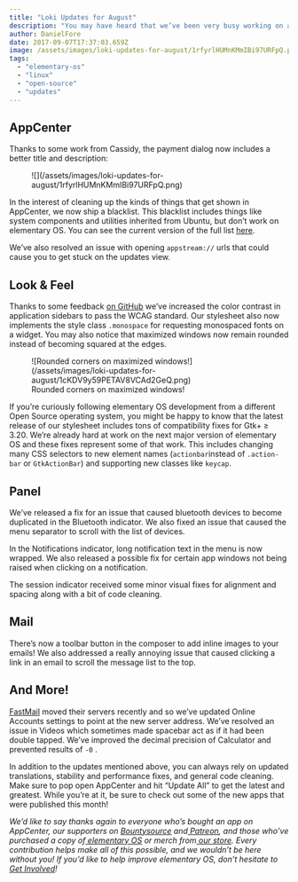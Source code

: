 ```yaml
---
title: "Loki Updates for August"
description: "You may have heard that we’ve been very busy working on a brand new Installer for elementary OS, but fear not! We’ve still had plenty of time to issue a number of Loki updates during August. Here’s our monthly recap:"
author: DanielFore
date: 2017-09-07T17:37:03.659Z
image: /assets/images/loki-updates-for-august/1rfyrlHUMnKMmIBi97URFpQ.png
tags:
  - "elementary-os"
  - "linux"
  - "open-source"
  - "updates"
---
```


## AppCenter

Thanks to some work from Cassidy, the payment dialog now includes a better title and description:

<figure markdown="1">
![](/assets/images/loki-updates-for-august/1rfyrlHUMnKMmIBi97URFpQ.png)
</figure>

In the interest of cleaning up the kinds of things that get shown in AppCenter, we now ship a blacklist. This blacklist includes things like system components and utilities inherited from Ubuntu, but don’t work on elementary OS. You can see the current version of the full list [here](https://bazaar.launchpad.net/~elementary-os/elementaryos/default-settings-loki/view/head:/appcenter.blacklist).

We’ve also resolved an issue with opening `appstream://` urls that could cause you to get stuck on the updates view.

## Look & Feel

Thanks to some feedback [on GitHub](https://github.com/elementary/stylesheet/issues) we’ve increased the color contrast in application sidebars to pass the WCAG standard. Our stylesheet also now implements the style class `.monospace` for requesting monospaced fonts on a widget. You may also notice that maximized windows now remain rounded instead of becoming squared at the edges.

<figure markdown="1">
![Rounded corners on maximized windows!](/assets/images/loki-updates-for-august/1cKDV9y59PETAV8VCAd2GeQ.png)
<figcaption markdown="1">
Rounded corners on maximized windows!
</figcaption>
</figure>

If you’re curiously following elementary OS development from a different Open Source operating system, you might be happy to know that the latest release of our stylesheet includes tons of compatibility fixes for Gtk+ ≥ 3.20. We’re already hard at work on the next major version of elementary OS and these fixes represent some of that work. This includes changing many CSS selectors to new element names (`actionbar`instead of `.action-bar` or `GtkActionBar`) and supporting new classes like `keycap`.

## Panel

We’ve released a fix for an issue that caused bluetooth devices to become duplicated in the Bluetooth indicator. We also fixed an issue that caused the menu separator to scroll with the list of devices.

In the Notifications indicator, long notification text in the menu is now wrapped. We also released a possible fix for certain app windows not being raised when clicking on a notification.

The session indicator received some minor visual fixes for alignment and spacing along with a bit of code cleaning.

## Mail

There’s now a toolbar button in the composer to add inline images to your emails! We also addressed a really annoying issue that caused clicking a link in an email to scroll the message list to the top.

## And More!

[FastMail](https://www.fastmail.com) moved their servers recently and so we’ve updated Online Accounts settings to point at the new server address. We’ve resolved an issue in Videos which sometimes made spacebar act as if it had been double tapped. We’ve improved the decimal precision of Calculator and prevented results of `-0` .

In addition to the updates mentioned above, you can always rely on updated translations, stability and performance fixes, and general code cleaning. Make sure to pop open AppCenter and hit “Update All” to get the latest and greatest. While you’re at it, be sure to check out some of the new apps that were published this month!

*We’d like to say thanks again to everyone who’s bought an app on AppCenter, our supporters on [Bountysource](https://salt.bountysource.com/teams/elementary) and[ Patreon](https://www.patreon.com/elementary), and those who’ve purchased a copy of[ elementary OS](https://elementary.io/) or merch from[ our store](https://elementary.io/store/). Every contribution helps make all of this possible, and we wouldn’t be here without you! If you’d like to help improve elementary OS, don’t hesitate to [Get Involved](https://elementary.io/get-involved)!*